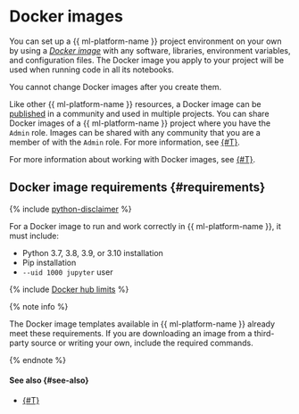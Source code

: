 # Docker images

You can set up a {{ ml-platform-name }} project environment on your own by using a [_Docker image_](https://docs.docker.com/engine/reference/commandline/image/) with any software, libraries, environment variables, and configuration files. The Docker image you apply to your project will be used when running code in all its notebooks.

You cannot change Docker images after you create them.

Like other {{ ml-platform-name }} resources, a Docker image can be [published](../operations/user-images.md#share) in a community and used in multiple projects. You can share Docker images of a {{ ml-platform-name }} project where you have the `Admin` role. Images can be shared with any community that you are a member of with the `Admin` role. For more information, see [{#T}](../security/index.md).

For more information about working with Docker images, see [{#T}](../operations/user-images.md).

## Docker image requirements {#requirements}

{% include [python-disclaimer](../../_includes/datasphere/python-disclaimer.md) %}

For a Docker image to run and work correctly in {{ ml-platform-name }}, it must include:
* Python 3.7, 3.8, 3.9, or 3.10 installation
* Pip installation
* `--uid 1000 jupyter` user

{% include [Docker hub limits](../../_includes/datasphere/dockerhub-limits.md) %}

{% note info %}

The Docker image templates available in {{ ml-platform-name }} already meet these requirements. If you are downloading an image from a third-party source or writing your own, include the required commands.

{% endnote %}

#### See also {#see-also}

* [{#T}](../operations/user-images.md)